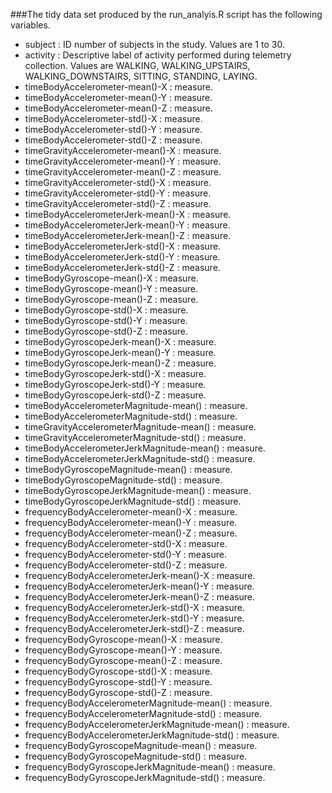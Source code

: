 ###The tidy data set produced by the run_analyis.R script has the following variables.

* subject : ID number of subjects in the study.  Values are 1 to 30.
* activity : Descriptive label of activity performed during telemetry collection.  Values are WALKING, WALKING_UPSTAIRS, WALKING_DOWNSTAIRS, SITTING, STANDING, LAYING.
* timeBodyAccelerometer-mean()-X : measure.
* timeBodyAccelerometer-mean()-Y : measure.
* timeBodyAccelerometer-mean()-Z : measure.
* timeBodyAccelerometer-std()-X : measure.
* timeBodyAccelerometer-std()-Y : measure.
* timeBodyAccelerometer-std()-Z : measure.
* timeGravityAccelerometer-mean()-X : measure.
* timeGravityAccelerometer-mean()-Y : measure.
* timeGravityAccelerometer-mean()-Z : measure.
* timeGravityAccelerometer-std()-X : measure.
* timeGravityAccelerometer-std()-Y : measure.
* timeGravityAccelerometer-std()-Z : measure.
* timeBodyAccelerometerJerk-mean()-X : measure.
* timeBodyAccelerometerJerk-mean()-Y : measure.
* timeBodyAccelerometerJerk-mean()-Z : measure.
* timeBodyAccelerometerJerk-std()-X : measure.
* timeBodyAccelerometerJerk-std()-Y : measure.
* timeBodyAccelerometerJerk-std()-Z : measure.
* timeBodyGyroscope-mean()-X : measure.
* timeBodyGyroscope-mean()-Y : measure.
* timeBodyGyroscope-mean()-Z : measure.
* timeBodyGyroscope-std()-X : measure.
* timeBodyGyroscope-std()-Y : measure.
* timeBodyGyroscope-std()-Z : measure.
* timeBodyGyroscopeJerk-mean()-X : measure.
* timeBodyGyroscopeJerk-mean()-Y : measure.
* timeBodyGyroscopeJerk-mean()-Z : measure.
* timeBodyGyroscopeJerk-std()-X : measure.
* timeBodyGyroscopeJerk-std()-Y : measure.
* timeBodyGyroscopeJerk-std()-Z : measure.
* timeBodyAccelerometerMagnitude-mean() : measure.
* timeBodyAccelerometerMagnitude-std() : measure.
* timeGravityAccelerometerMagnitude-mean() : measure.
* timeGravityAccelerometerMagnitude-std() : measure.
* timeBodyAccelerometerJerkMagnitude-mean() : measure.
* timeBodyAccelerometerJerkMagnitude-std() : measure.
* timeBodyGyroscopeMagnitude-mean() : measure.
* timeBodyGyroscopeMagnitude-std() : measure.
* timeBodyGyroscopeJerkMagnitude-mean() : measure.
* timeBodyGyroscopeJerkMagnitude-std() : measure.
* frequencyBodyAccelerometer-mean()-X : measure.
* frequencyBodyAccelerometer-mean()-Y : measure.
* frequencyBodyAccelerometer-mean()-Z : measure.
* frequencyBodyAccelerometer-std()-X : measure.
* frequencyBodyAccelerometer-std()-Y : measure.
* frequencyBodyAccelerometer-std()-Z : measure.
* frequencyBodyAccelerometerJerk-mean()-X : measure.
* frequencyBodyAccelerometerJerk-mean()-Y : measure.
* frequencyBodyAccelerometerJerk-mean()-Z : measure.
* frequencyBodyAccelerometerJerk-std()-X : measure.
* frequencyBodyAccelerometerJerk-std()-Y : measure.
* frequencyBodyAccelerometerJerk-std()-Z : measure.
* frequencyBodyGyroscope-mean()-X : measure.
* frequencyBodyGyroscope-mean()-Y : measure.
* frequencyBodyGyroscope-mean()-Z : measure.
* frequencyBodyGyroscope-std()-X : measure.
* frequencyBodyGyroscope-std()-Y : measure.
* frequencyBodyGyroscope-std()-Z : measure.
* frequencyBodyAccelerometerMagnitude-mean() : measure.
* frequencyBodyAccelerometerMagnitude-std() : measure.
* frequencyBodyAccelerometerJerkMagnitude-mean() : measure.
* frequencyBodyAccelerometerJerkMagnitude-std() : measure.
* frequencyBodyGyroscopeMagnitude-mean() : measure.
* frequencyBodyGyroscopeMagnitude-std() : measure.
* frequencyBodyGyroscopeJerkMagnitude-mean() : measure.
* frequencyBodyGyroscopeJerkMagnitude-std() : measure.
